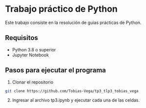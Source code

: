# Trabajo práctico de Python

Este trabajo consiste en la resolución de guias prácticas de Python.

## Requisitos
- Python 3.8 o superior
- Jupyter Notebook

## Pasos para ejecutar el programa

1. Clonar el repositorio
```bash
git clone https://github.com/Tobias-Vega/tp3_tlp3_tobias_vega
```

2. Ingresar al archivo tp3.ipynb y ejecutar cada una de las celdas.